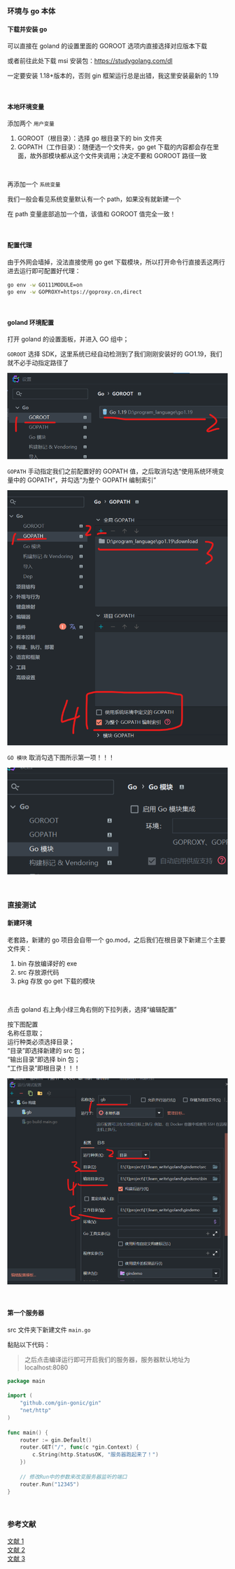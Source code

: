 ### 环境与 go 本体

#### 下载并安装 go

可以直接在 goland 的设置里面的 GOROOT 选项内直接选择对应版本下载

或者前往此处下载 msi 安装包：https://studygolang.com/dl

一定要安装 1.18+版本的，否则 gin 框架运行总是出错，我这里安装最新的 1.19

<br>

#### 本地环境变量

添加两个 `用户变量`

1. GOROOT（根目录）：选择 go 根目录下的 bin 文件夹
2. GOPATH（工作目录）：随便选一个文件夹，go get 下载的内容都会存在里面，故外部模块都从这个文件夹调用；决定不要和 GOROOT 路径一致

<br>

再添加一个 `系统变量`

我们一般会看见系统变量默认有一个 path，如果没有就新建一个

在 path 变量底部追加一个值，该值和 GOROOT 值完全一致！

<br>

#### 配置代理

由于外网会墙掉，没法直接使用 go get 下载模块，所以打开命令行直接丢这两行进去运行即可配置好代理：

```sh
go env -w GO111MODULE=on
go env -w GOPROXY=https://goproxy.cn,direct
```

<br>

#### goland 环境配置

打开 goland 的设置面板，并进入 GO 组中；

`GOROOT` 选择 SDK，这里系统已经自动检测到了我们刚刚安装好的 GO1.19，我们就不必手动指定路径了

![](../../img/go/gin/g1/g11.png)

`GOPATH` 手动指定我们之前配置好的 GOPATH 值，之后取消勾选“使用系统环境变量中的 GOPATH”，并勾选“为整个 GOPATH 编制索引”

![](../../img/go/gin/g1/g12.png)

`GO 模块` 取消勾选下图所示第一项！！！

![](../../img/go/gin/g1/g13.png)

<br>

### 直接测试

#### 新建环境

老套路，新建的 go 项目会自带一个 go.mod，之后我们在根目录下新建三个主要文件夹：

1. bin 存放编译好的 exe
2. src 存放源代码
3. pkg 存放 go get 下载的模块

<br>

点击 goland 右上角小绿三角右侧的下拉列表，选择“编辑配置”

按下图配置  
名称任意取；  
运行种类必须选择目录；  
“目录”即选择新建的 src 包；  
“输出目录”即选择 bin 包；  
“工作目录”即根目录！！！

![](../../img/go/gin/g1/g14.png)

<br>

#### 第一个服务器

src 文件夹下新建文件 `main.go`

黏贴以下代码：

> 之后点击编译运行即可开启我们的服务器，服务器默认地址为 localhost:8080

```go
package main

import (
	"github.com/gin-gonic/gin"
	"net/http"
)

func main() {
	router := gin.Default()
	router.GET("/", func(c *gin.Context) {
		c.String(http.StatusOK, "服务器跑起来了！")
	})

    // 修改Run中的参数来改变服务器监听的端口
	router.Run("12345")
}
```

<br>

### 参考文献

[文献 1](https://blog.csdn.net/tdcqfyl/article/details/109599321?ops_request_misc=%257B%2522request%255Fid%2522%253A%2522167351497316800213021507%2522%252C%2522scm%2522%253A%252220140713.130102334..%2522%257D&request_id=167351497316800213021507&biz_id=0&utm_medium=distribute.pc_search_result.none-task-blog-2~all~sobaiduend~default-1-109599321-null-null.142^v70^one_line,201^v4^add_ask&utm_term=goland%E9%85%8D%E7%BD%AEgin&spm=1018.2226.3001.4187)  
[文献 2](https://blog.csdn.net/Gherbirthday0916/article/details/124788322?ops_request_misc=&request_id=&biz_id=102&utm_term=gin%E6%A1%86%E6%9E%B6&utm_medium=distribute.pc_search_result.none-task-blog-2~all~sobaiduweb~default-2-124788322.142^v70^one_line,201^v4^add_ask&spm=1018.2226.3001.4187)  
[文献 3](https://blog.csdn.net/xcbeyond/article/details/115189966?ops_request_misc=%257B%2522request%255Fid%2522%253A%2522167351702516800211587838%2522%252C%2522scm%2522%253A%252220140713.130102334..%2522%257D&request_id=167351702516800211587838&biz_id=0&utm_medium=distribute.pc_search_result.none-task-blog-2~all~top_positive~default-1-115189966-null-null.142^v70^one_line,201^v4^add_ask&utm_term=goproxy&spm=1018.2226.3001.4187)
